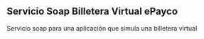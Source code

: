 ## Servicio Soap Billetera Virtual ePayco 

Servicio soap para una aplicación que simula una billetera virtual

